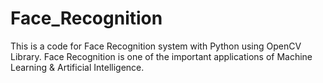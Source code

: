 # Face_Recognition
This is a code for Face Recognition system with Python using OpenCV Library. Face Recognition is one of the important applications of Machine Learning & Artificial Intelligence.
